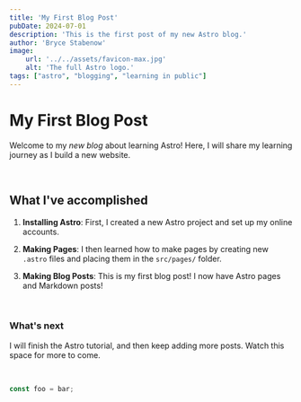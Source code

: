 ```yaml
---
title: 'My First Blog Post'
pubDate: 2024-07-01
description: 'This is the first post of my new Astro blog.'
author: 'Bryce Stabenow'
image:
    url: '../../assets/favicon-max.jpg'
    alt: 'The full Astro logo.'
tags: ["astro", "blogging", "learning in public"]
---
```

# My First Blog Post

Welcome to my _new blog_ about learning Astro! Here, I will share my learning journey as I build a new website.

<br/>

## What I've accomplished

1. **Installing Astro**: First, I created a new Astro project and set up my online accounts.

2. **Making Pages**: I then learned how to make pages by creating new `.astro` files and placing them in the `src/pages/` folder.

3. **Making Blog Posts**: This is my first blog post! I now have Astro pages and Markdown posts!

<br />

### What's next

I will finish the Astro tutorial, and then keep adding more posts. Watch this space for more to come.

<br />

```js
const foo = bar;
```